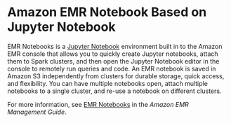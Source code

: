 # Amazon EMR Notebook Based on Jupyter Notebook<a name="emr-jupyter-emr-managed-notebooks"></a>

EMR Notebooks is a [Jupyter Notebook](https://jupyter.org/) environment built in to the Amazon EMR console that allows you to quickly create Jupyter notebooks, attach them to Spark clusters, and then open the Jupyter Notebook editor in the console to remotely run queries and code\. An EMR notebook is saved in Amazon S3 independently from clusters for durable storage, quick access, and flexibility\. You can have multiple notebooks open, attach multiple notebooks to a single cluster, and re\-use a notebook on different clusters\.

For more information, see [EMR Notebooks](https://docs.aws.amazon.com/emr/latest/ManagementGuide/emr-managed-notebooks.html) in the *Amazon EMR Management Guide*\.